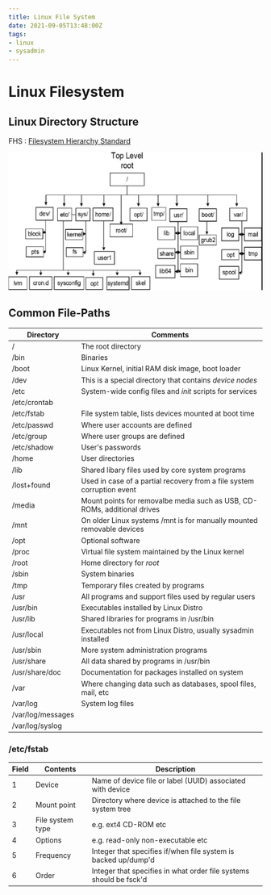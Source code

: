 ```yaml
---
title: Linux File System
date: 2021-09-05T13:48:00Z
tags:
- linux
- sysadmin
---
```


# Linux Filesystem

## Linux Directory Structure

FHS
: [Filesystem Hierarchy Standard](https://en.wikipedia.org/wiki/Filesystem_Hierarchy_Standard)

![](Pasted%20image%2020240217082937.png)

## Common File-Paths

| **Directory**     | **Comments**                                                             |
| ----------------- | ------------------------------------------------------------------------ |
| /                 | The root directory                                                       |
| /bin              | Binaries                                                                 |
| /boot             | Linux Kernel, initial RAM disk image, boot loader                        |
| /dev              | This is a special directory that contains *device nodes*                 |
| /etc              | System-wide config files and *init* scripts for services                 |
| /etc/crontab      |                                                                          |
| /etc/fstab        | File system table, lists devices mounted at boot time                    |
| /etc/passwd       | Where user accounts are defined                                          |
| /etc/group        | Where user groups are defined                                            |
| /etc/shadow       | User's passwords                                                         |
| /home             | User directories                                                         |
| /lib              | Shared libary files used by core system programs                         |
| /lost+found       | Used in case of a partial recovery from a file system corruption event   |
| /media            | Mount points for removalbe media such as USB, CD-ROMs, additional drives |
| /mnt              | On older Linux systems /mnt is for manually mounted removable devices    |
| /opt              | Optional software                                                        |
| /proc             | Virtual file system maintained by the Linux kernel                       |
| /root             | Home directory for *root*                                                |
| /sbin             | System binaries                                                          |
| /tmp              | Temporary files created by programs                                      |
| /usr              | All programs and support files used by regular users                     |
| /usr/bin          | Executables installed by Linux Distro                                    |
| /usr/lib          | Shared libraries for programs in /usr/bin                                |
| /usr/local        | Executables not from Linux Distro, usually sysadmin installed            |
| /usr/sbin         | More system administration programs                                      |
| /usr/share        | All data shared by programs in /usr/bin                                  |
| /usr/share/doc    | Documentation for packages installed on system                           |
| /var              | Where changing data such as databases, spool files, mail, etc            |
| /var/log          | System log files                                                         |
| /var/log/messages |                                                                          |
| /var/log/syslog   |                                                                          |

### /etc/fstab

| **Field** | **Contents**     | **Description**                                                    |
| --------- | ---------------- | ------------------------------------------------------------------ |
| 1         | Device           | Name of device file or label (UUID) associated with device         |
| 2         | Mount point      | Directory where device is attached to the file system tree         |
| 3         | File system type | e.g. ext4 CD-ROM etc                                               |
| 4         | Options          | e.g. read-only non-executable etc                                  |
| 5         | Frequency        | Integer that specifies if/when file system is backed up/dump'd     |
| 6         | Order            | Integer that specifies in what order file systems should be fsck'd |

